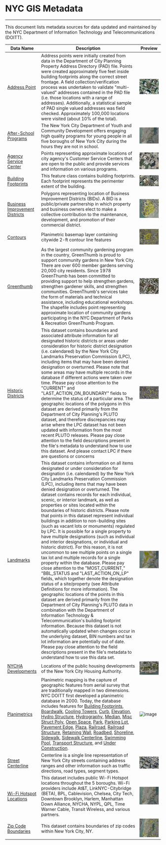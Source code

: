 # NYC GIS Metadata
-------------

This document lists metadata sources for data updated and maintained by the NYC Department of Information Technology and Telecommunications (DOITT).

| Data Name | Description | Preview  |
| ---|---|------------------|
[Address Point](https://github.com/CityOfNewYork/nyc-geo-metadata/blob/master/Metadata/Metadata_AddressPoint.md) | Address points were initially created from data in the Department of City Planning Property Address Directory (PAD) file. Points were created approximately five feet inside building footprints along the correct street frontage. A field collection/verification process was undertaken to validate "multi-valued" addresses contained in the PAD file (i.e. those locations with a range of addresses). Additionally, a statistical sample of PAD single valued addresses was field checked. Approximately 100,000 locations were visited (about 10% of the total). | ![image](https://github.com/CityOfNewYork/nyc-geo-metadata/blob/master/Images/AddressPoint.PNG)
[After-School Programs](https://github.com/CityOfNewYork/nyc-geo-metadata/blob/master/Metadata/Metadata_AfterSchoolPrograms.md) | The New York City Department of Youth and Community Development offers engaging high quality programs for young people in all five boroughs of New York City during the hours they are not in school. | ![image](https://github.com/CityOfNewYork/nyc-geo-metadata/blob/master/Images/AfterSchoolProgram.PNG)
[Agency Service Center](https://github.com/CityOfNewYork/nyc-geo-metadata/blob/master/Metadata/Metadata_AgencyServiceCenter.md) | Points representing approximate locations of city agency's Customer Service Centers that are open to the public and provide services and information on various programs. | ![image](https://github.com/CityOfNewYork/nyc-geo-metadata/blob/master/Images/AgencyServiceCenter.PNG)
[Building Footprints](https://github.com/CityOfNewYork/nyc-geo-metadata/blob/master/Metadata/Metadata_BuildingFootprints.md) | This feature class contains building footprints. Each footprint represents the perimenter extent of the building. | ![image](https://github.com/CityOfNewYork/nyc-planimetrics/blob/master/Images/FeatureViews/Build_Foot.png)
[Business Improvement Districts](https://github.com/CityOfNewYork/nyc-geo-metadata/blob/master/Metadata/Metadata_BIDs.md) | Polygons representing location of Business Improvement Districts (BIDs). A BID is a public/private partnership in which property and business owners elect to make a collective contribution to the maintenance, development, and promotion of their commercial district.  | ![image](https://github.com/CityOfNewYork/nyc-geo-metadata/blob/master/Images/BusinessImprovementDistricts.PNG)
[Contours](https://github.com/CityOfNewYork/nyc-geo-metadata/blob/master/Metadata/Metadata_Contours.md) | Planimetric basemap layer containing citywide 2-ft contour line features | ![image](https://github.com/CityOfNewYork/nyc-geo-metadata/blob/master/Images/Contours.PNG)
[Greenthumb](https://github.com/CityOfNewYork/nyc-geo-metadata/blob/master/Metadata/Metadata_Greenthumb.md) | As the largest community gardening program in the country, GreenThumb is proud to support community gardens in New York City. There are over 600 member gardens serving 20,000 city residents. Since 1978 GreenThumb has been committed to providing support to help strengthen gardens, strengthen gardener skills, and strengthen communities. GreenThumb's services take the form of materials and technical assistance, including educational workshops. The shapefile includes point representing approximate location of community gardens participating in the NYC Department of Parks & Recreation GreenThumb Program. | ![image](https://github.com/CityOfNewYork/nyc-geo-metadata/blob/master/Images/Greenthumb.PNG)
[Historic Districts](https://github.com/CityOfNewYork/nyc-geo-metadata/blob/master/Metadata/Metadata_HistoricDistricts.md) | This dataset contains boundaries and associated attribute information for all designated historic districts or areas under consideration for historic district designation (i.e. calendared) by the New York City Landmarks Preservation Commission (LPC), including items that may have been denied designation or overturned. Please note that some areas may have multiple records in the database if different actions were taken over time. Please pay close attention to the "CURRENT" and "LAST_ACTION_ON_BOUNDARY" fields to determine the status of a particular area. The geographic locations of the polygons in this dataset are derived primarily from the Department of City Planning's PLUTO dataset, and therefore discrepancies may arise where the LPC dataset has not been updated with information from the most recent PLUTO releases. Please pay close attention to the field descriptions present in the file's metadata to understand how to use this dataset. And please contact LPC if there are questions or concerns | ![image](https://github.com/CityOfNewYork/nyc-geo-metadata/blob/master/Images/HistoricDistricts.PNG)
[Landmarks](https://github.com/CityOfNewYork/nyc-geo-metadata/blob/master/Metadata/Metadata_Landmarks.md) | This dataset contains information on all items designated or under consideration for designation (i.e. calendared) by the New York City Landmarks Preservation Commission (LPC), including items that may have been denied designation or overturned. The dataset contains records for each individual, scenic, or interior landmark, as well as properties or sites located within the boundaries of historic districts. Please note that points in this dataset represent individual buildings in addition to non-building sites (such as vacant lots or monuments) regulated by LPC. It is possible for a single property to have multiple designations (such as individual and interior designations, or individual and historic district). For this reason, it is not uncommon to see multiple points on a single tax lot and multiple records for a single property within the database. Please pay close attention to the "MOST_CURRENT," "BBL_STATUS and "LAST_ACTION_ON_LP" fields, which together denote the designation status of a site/property (see Attribute Definitions for more information). The geographic locations of the points in this dataset are derived primarily from the Department of City Planning's PLUTO data in combination with the Department of Information Technology & Telecommunication's building footprint information. Because this dataset is not automatically updated when changes occur in the underlying dataset, BIN numbers and tax lot information are potentially out of date. Please pay close attention to the field descriptions present in the file's metadata to understand how to use this data set. | ![image](https://github.com/CityOfNewYork/nyc-geo-metadata/blob/master/Images/Landmarks.PNG)
[NYCHA Developments](https://github.com/CityOfNewYork/nyc-geo-metadata/blob/master/Metadata/Metadata_NYCHADevelopments.md) | Locations of the public housing developments of the New York City Housing Authority. | ![image](https://github.com/CityOfNewYork/nyc-geo-metadata/blob/master/Images/NYCHADevelopments.PNG)
[Planimetrics](https://github.com/CityOfNewYork/nyc-geo-metadata/blob/master/Metadata/Metadata_Planimetrics.md) | Planimetric mapping is the capture of geographic features from aerial survey that are traditionally mapped in two dimensions. NYC DOITT first developed a planimetric database in 2000. Today, the database includes features for [Building Footprints](https://github.com/CityOfNewYork/nyc-planimetrics/blob/master/Capture_Rules.md#building-footprint), [Boardwalk](https://github.com/CityOfNewYork/nyc-planimetrics/blob/master/Capture_Rules.md#boardwalk), [Cooling Towers](https://github.com/CityOfNewYork/nyc-planimetrics/blob/master/Capture_Rules.md#cooling-towers), [Curb](https://github.com/CityOfNewYork/nyc-planimetrics/blob/master/Capture_Rules.md#curb), [Elevation](https://github.com/CityOfNewYork/nyc-planimetrics/blob/master/Capture_Rules.md#elevation), [Hydro Structure](https://github.com/CityOfNewYork/nyc-planimetrics/blob/master/Capture_Rules.md#hydro-structure), [Hydrography](https://github.com/CityOfNewYork/nyc-planimetrics/blob/master/Capture_Rules.md#hydrography), [Median](https://github.com/CityOfNewYork/nyc-planimetrics/blob/master/Capture_Rules.md#median), [Misc Struct Poly](https://github.com/CityOfNewYork/nyc-planimetrics/blob/master/Capture_Rules.md#misc-struct-poly), [Open Space](https://github.com/CityOfNewYork/nyc-planimetrics/blob/master/Capture_Rules.md#open-space), [Park](https://github.com/CityOfNewYork/nyc-planimetrics/blob/master/Capture_Rules.md#park), [Parking Lot](https://github.com/CityOfNewYork/nyc-planimetrics/blob/master/Capture_Rules.md#parking-lot), [Pavement Edge](https://github.com/CityOfNewYork/nyc-planimetrics/blob/master/Capture_Rules.md#pavement-edge), [Plaza](https://github.com/CityOfNewYork/nyc-planimetrics/blob/master/Capture_Rules.md#plaza), [Railroad](https://github.com/CityOfNewYork/nyc-planimetrics/blob/master/Capture_Rules.md#railroad), [Railroad Structure](https://github.com/CityOfNewYork/nyc-planimetrics/blob/master/Capture_Rules.md#railroad-structure), [Retaining Wall](https://github.com/CityOfNewYork/nyc-planimetrics/blob/master/Capture_Rules.md#retaining-wall), [Roadbed](https://github.com/CityOfNewYork/nyc-planimetrics/blob/master/Capture_Rules.md#roadbed), [Shoreline](https://github.com/CityOfNewYork/nyc-planimetrics/blob/master/Capture_Rules.md#shoreline), [Sidewalk](https://github.com/CityOfNewYork/nyc-planimetrics/blob/master/Capture_Rules.md#sidewalk), [Sidewalk Centerline](https://github.com/CityOfNewYork/nyc-planimetrics/blob/master/Capture_Rules.md#sidewalk-centerline), [Swimming Pool](https://github.com/CityOfNewYork/nyc-planimetrics/blob/master/Capture_Rules.md#swimming-pool), [Transport Structure](https://github.com/CityOfNewYork/nyc-planimetrics/blob/master/Capture_Rules.md#transport-structure), and [Under Construction](https://github.com/CityOfNewYork/nyc-planimetrics/blob/master/Capture_Rules.md#under-construction). | ![image](--)
[Street Centerline](https://github.com/CityOfNewYork/nyc-geo-metadata/blob/master/Metadata/Metadata_StreetCenterline.md) | Centerline is a single line representation of New York City streets containing address ranges and other information such as traffic directions, road types, segment types. | ![image](https://github.com/CityOfNewYork/nyc-geo-metadata/blob/master/Images/StreetCenterline.PNG)
[Wi-Fi Hotspot Locations](https://github.com/CityOfNewYork/nyc-geo-metadata/blob/master/Metadata/Metadata_WiFiHotspots.md) | This dataset includes public Wi-Fi Hotspot locations throughout the 5 boroughs. Wi-Fi providers include At&T, LinkNYC-Citybridge (BETA), BPL, Cablevision, Chelsea, City Tech, Downtown Brooklyn, Harlem, Manhattan Down Alliance, NYCHA, NYPL, QPL, Time Warner Cable, Transit Wireless, and various partners.  | ![image](https://github.com/CityOfNewYork/nyc-geo-metadata/blob/master/Images/WiFiHotspots.PNG)
[Zip Code Boundaries](https://github.com/CityOfNewYork/nyc-geo-metadata/blob/master/Metadata/Metadata_ZipCodeBoundaries.md) | This dataset contains boundaries of zip codes within New York City, NY.  | ![image](https://github.com/CityOfNewYork/nyc-geo-metadata/blob/master/Images/ZipCodeBoundaries.PNG)
